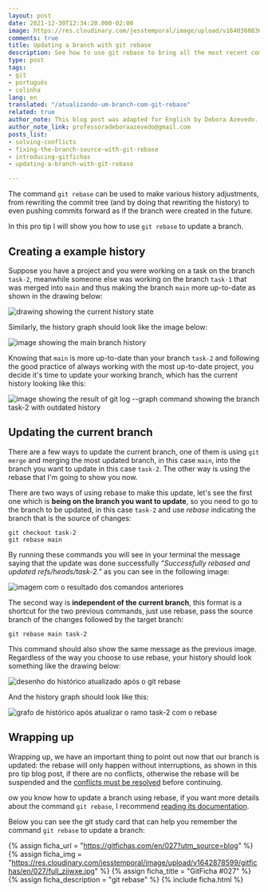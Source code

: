```yaml
---
layout: post
date: 2021-12-30T12:34:20.000-02:00
image: https://res.cloudinary.com/jesstemporal/image/upload/v1640360836/covers/pro_tip_voc9gk.png
comments: true
title: Updating a branch with git rebase
description: See how to use git rebase to bring all the most recent commits to your current branch
type: post
tags:
- git
- português
- colinha
lang: en
translated: "/atualizando-um-branch-com-git-rebase"
related: true
author_note: This blog post was adapted for English by Debora Azevedo.
author_note_link: professoradeboraazevedo@gmail.com
posts_list:
- solving-conflicts
- fixing-the-branch-source-with-git-rebase
- introducing-gitfichas
- updating-a-branch-with-git-rebase

---
```

The command `git rebase` can be used to make various history adjustments, from rewriting the commit tree (and by doing that rewriting the history) to even pushing commits forward as if the branch were created in the future.

In this pro tip I will show you how to use `git rebase` to update a branch.

## Creating a example history

Suppose you have a project and you were working on a task on the branch `task-2`, meanwhile someone else was working on the branch `task-1` that was merged into `main` and thus making the branch `main` more up-to-date as shown in the drawing below:

![drawing showing the current history state](https://res.cloudinary.com/jesstemporal/image/upload/v1643385730/git-rebase-ajustar-origem/branches-before-rebase_c489n4.jpg)

Similarly, the history graph should look like the image below:

![image showing the main branch history](https://res.cloudinary.com/jesstemporal/image/upload/v1643384524/git-rebase-ajustar-origem/branch-main-merged-fig8_n2eqqq.png)

Knowing that `main` is more up-to-date than your branch `task-2` and following the good practice of always working with the most up-to-date project, you decide it's time to update your working branch, which has the current history looking like this:

![image showing the result of git log --graph command showing the branch task-2 with outdated history](https://res.cloudinary.com/jesstemporal/image/upload/v1643382297/git-rebase-ajustar-origem/git-log-graph-correct-branch-fig7_ikzqld.png)

## Updating the current branch

There are a few ways to update the current branch, one of them is using `git merge` and merging the most updated branch, in this case `main`, into the branch you want to update in this case `task-2`. The other way is using the rebase that I'm going to show you now.

There are two ways of using rebase to make this update, let's see the first one which is **being on the branch you want to update**, so you need to go to the branch to be updated, in this case `task-2` and use _rebase_ indicating the branch that is the source of changes:

```console
git checkout task-2
git rebase main
```

By running these commands you will see in your terminal the message  saying that the update was done successfully *“Successfully rebased and updated refs/heads/task-2.”* as you can see in the following image:

![imagem com o resultado dos comandos anteriores](https://res.cloudinary.com/jesstemporal/image/upload/v1643385014/git-rebase-ajustar-origem/git-rebase-branch-fig9_hdqtcm.png)

The second way is **independent of the current branch**, this format is a shortcut for the two previous commands, just use rebase, pass the source branch of the changes followed by the target branch:

```console
git rebase main task-2
```

This command should also show the same message as the previous image. Regardless of the way you choose to use rebase, your history should look something like the drawing below:

![desenho do histórico atualizado após o git rebase](https://res.cloudinary.com/jesstemporal/image/upload/v1643385730/git-rebase-ajustar-origem/branches-after-rebase_silptx.jpg)

And the history graph should look like this:

![grafo de histórico após atualizar o ramo task-2 com o rebase](https://res.cloudinary.com/jesstemporal/image/upload/v1643385265/git-rebase-ajustar-origem/updated-history-after-git-reabse-fig10_wmpoha.png)

## Wrapping up

Wrapping up, we have an important thing to point out now that our branch is updated: the rebase will only happen without interruptions, as shown in this pro tip blog post, if there are no conflicts, otherwise the rebase will be suspended and the [conflicts must be resolved]() before continuing.

ow you know how to update a branch using rebase, if you want more details about the command `git rebase`, I recommend [reading its documentation](https://git-scm.com/docs/git-rebase/).

Below you can see the git study card that can help you remember the command `git rebase` to update a branch:

{% assign ficha_url = "https://gitfichas.com/en/027?utm_source=blog" %}
{% assign ficha_img = "https://res.cloudinary.com/jesstemporal/image/upload/v1642878599/gitfichas/en/027/full_zjjwxe.jpg" %}
{% assign ficha_title = "GitFicha #027" %}
{% assign ficha_description = "git rebase" %}
{% include ficha.html %}